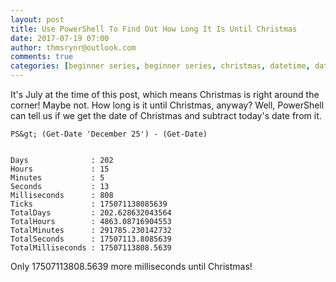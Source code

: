 ```yaml
---
layout: post
title: Use PowerShell To Find Out How Long It Is Until Christmas
date: 2017-07-19 07:00
author: thmsrynr@outlook.com
comments: true
categories: [beginner series, beginner series, christmas, datetime, datetime, get-date, PowerShell, powershell]
---
```

It's July at the time of this post, which means Christmas is right around the corner! Maybe not. How long is it until Christmas, anyway? Well, PowerShell can tell us if we get the date of Christmas and subtract today's date from it.

<!--more-->

```
PS&gt; (Get-Date 'December 25') - (Get-Date)


Days              : 202
Hours             : 15
Minutes           : 5
Seconds           : 13
Milliseconds      : 808
Ticks             : 175071138085639
TotalDays         : 202.628632043564
TotalHours        : 4863.08716904553
TotalMinutes      : 291785.230142732
TotalSeconds      : 17507113.8085639
TotalMilliseconds : 17507113808.5639
```

Only 17507113808.5639 more milliseconds until Christmas!
